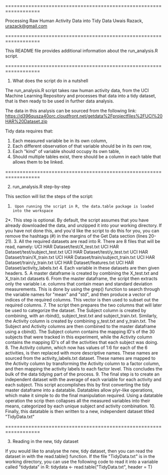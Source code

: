 ==================================================================

Processing Raw Human Activity Data into Tidy Data
Uwais Razack, urazack@gmail.com

==================================================================

This README file provides additional information about the run_analysis.R script.

==================================================================

1. What does the script do in a nutshell

The run_analysis.R script takes raw human activity data, from the UCI Machine Learning Repository and processes that data into a tidy dataset, that is then ready to be used in further data analysis.

The data in this analysis can be sourced from the following link:
https://d396qusza40orc.cloudfront.net/getdata%2Fprojectfiles%2FUCI%20HAR%20Dataset.zip

Tidy data requires that:
1. Each measured variable be in its own column,
2. Each different observation of that variable should be in its own row,
3. Each "kind" of variable should occupy its own table,
4. Should multiple tables exist, there should be a column in each table that allows them to be linked.

==================================================================

2. run_analysis.R step-by-step

This section will list the steps of the script:

1.      Upon running the script in R, the data.table package is loaded into the workspace
2*.     This step is optional. By default, the script assumes that you have already downloaded the data, and unzipped it into your working directory. If you have not done this, and you'd like the script to do this for you, you can remove the hashtags (#) in the margins of the Get Data section (lines 20-21).
3.      All the required datasets are read into R. There are 8 files that will be read, namely:
        UCI HAR Dataset/test/X_test.txt
        UCI HAR Dataset/test/subject_test.txt
        UCI HAR Dataset/test/y_test.txt
        UCI HAR Dataset/train/X_train.txt
        UCI HAR Dataset/train/subject_train.txt
        UCI HAR Dataset/train/y_train.txt
        UCI HAR Dataset/features.txt
        UCI HAR Dataset/activity_labels.txt
4.      Each variable in these datasets are then given headers.
5.      A master dataframe is created by combining the X_test.txt and X_train.txt datasets
6.      From the master dataframe, the script then extracts only the variable i.e. columns that contain mean and standard deviation measurements. This is done by using the grep() function to search through the variable names for "mean" and "std", and then produce a vector of indices of the required columns. This vector is then used to subset out the required columns.
7.      The script then prepares the two columns that will later be used to categorize the dataset. The Subject column is created by combining, with an rbind(), subject_test.txt and subject_train.txt. Similarly, the Activity column is created by combining y_test.txt and y_train.txt. The Subject and Activity columns are then combined to the master dataframe using a cbind(). The Subject column contains the mapping ID's of the 30 subjects that were tracked in this experiment, while the Activity column contains the mapping ID's of all the activities that each subject was doing.
8.      The Activity column, which now has values of 1:6 for each of the 6 activities, is then replaced with more descriptive names. These names are sourced from the activity_labels.txt dataset. These names are mapped to the Activity column by transforming the Activity column to a factor column, and then mapping the activity labels to each factor level. This concludes the bulk of the data tidying part of the process.
9.      The final step is to create an independent dataset with the average of each variable for each activity and each subject. This script accomplishes this by first converting the tidy master dataframe into a datatable. Datatables allow plyr-like operations, which make it simple to do the final manipulation required. Using a datatable operation the scrip then collapses all the measured variables into their means, categorized by each unique subject and activity combination.
10.     Finally, this datatable is then written to a new, independent dataset titled "TidyData.txt"

==================================================================

3. Reading in the new, tidy dataset

If you would like to analyse the new, tidy dataset, then you can read the dataset in with the read.table() function. If the file "TidyData.txt" is in the working directory, you can use the following code to read it into a variable called "tidydata" in R:
tidydata <- read.table("TidyData.txt", header = T)


















